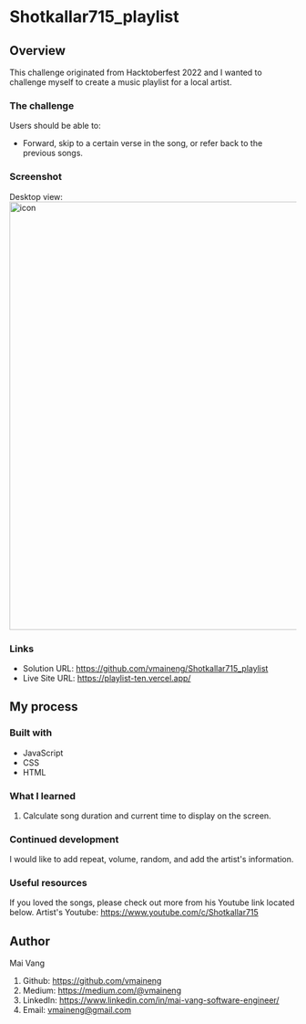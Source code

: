 # Shotkallar715_playlist

## Overview
This challenge originated from Hacktoberfest 2022 and I wanted to challenge myself to create a music playlist for a local artist.

### The challenge

Users should be able to:

- Forward, skip to a certain verse in the song, or refer back to the previous songs.

### Screenshot
Desktop view:
<img width="750" alt="icon" src="https://user-images.githubusercontent.com/100221733/195726467-b8f4cbc7-5cc7-463e-8a9b-736b04255ab0.png">

### Links

- Solution URL: https://github.com/vmaineng/Shotkallar715_playlist
- Live Site URL: https://playlist-ten.vercel.app/

## My process


### Built with

- JavaScript
- CSS
- HTML

### What I learned

1. Calculate song duration and current time to display on the screen.


### Continued development

I would like to add repeat, volume, random, and add the artist's information. 

### Useful resources

If you loved the songs, please check out more from his Youtube link located below.
Artist's Youtube: https://www.youtube.com/c/Shotkallar715

## Author
Mai Vang

1. Github: https://github.com/vmaineng
2. Medium: https://medium.com/@vmaineng
3. LinkedIn: https://www.linkedin.com/in/mai-vang-software-engineer/
4. Email: vmaineng@gmail.com
